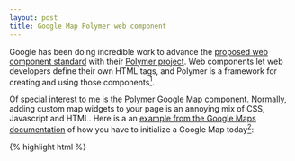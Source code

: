 ```yaml
---
layout: post
title: Google Map Polymer web component
---
```

Google has been doing incredible work to advance the [proposed web component standard](http://www.w3.org/TR/components-intro/) with their [Polymer project](http://www.polymer-project.org). Web components let web developers define their own HTML tags, and Polymer is a framework for creating and using those components[^infoq].

Of [special interest to me](/blog/2013/08/google-map-random-color-pins/) is the [Polymer Google Map component](http://polymerlabs.github.io/google-map/components/google-map/#google-map). Normally, adding custom map widgets to your page is an annoying mix of CSS, Javascript and HTML. Here is a an [example from the Google Maps documentation](https://developers.google.com/maps/documentation/javascript/tutorial#HelloWorld) of how you have to initialize a Google Map today[^mod]:

{% highlight html %}
<style>
  #map-canvas { height: 100% }
</style>
<script src="https://maps.googleapis.com/maps/api/js?key=API_KEY"></script>
<script>
  function initialize() {
    var mapOptions = {
      center: new google.maps.LatLng(37.77493, -122.41942),
      zoom: 8
    };
    var map = new google.maps.Map(document.getElementById("map-canvas"), mapOptions);
  }
  google.maps.event.addDomListener(window, 'load', initialize);
</script>
<div id="map-canvas"></div>
{% endhighlight %}

If you’re using Polymer’s Google Map component, the code gets a lot simpler[^pins]:

{% highlight html %}
<style>
  google-map { display: block; height: 100%; }
</style>
<google-map latitude="37.77493" longitude="-122.41942" zoom="8"></google-map>
{% endhighlight %}

See a [demo of the above code](http://polymerlabs.github.io/google-map/components/google-map/demo.html).

If you want to know more, Google engineer [Eric Bidelman](https://twitter.com/ebidel) explains the map component in this video:

<iframe width="400" height="225" src="//www.youtube-nocookie.com/embed/eORqFaf_QzM?rel=0" frameborder="0" allowfullscreen="true"> </iframe>

Unfortunately, we can only use Polymer on [bleeding edge browsers](http://www.polymer-project.org/resources/compatibility.html), but I look forward to using it and web components in the future.

[^infoq]: InfoQ has a solid [primer on web components and Polymer](http://www.infoq.com/news/2013/05/webcomponents).

[^mod]: I modified the example code slightly for brevity.

[^pins]: [Adding pins and popup windows](http://polymerlabs.github.io/google-map/components/google-map/#google-map-marker) is also pretty easy.
